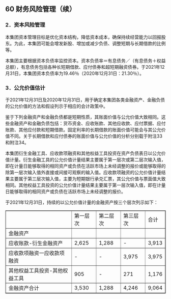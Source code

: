 ## 60 财务风险管理（续）

### 2．资本风险管理

本集团资本管理目标是优化资本结构，降低资本成本，确保持续经营能力以回报股东。为此，本集团可能会增发新股、增加或减少负债、调整短期与长期借款的比例等。

本集团主要根据资本负债率监控资本。资本负债率＝有息债务／（有息债务＋权益总额），有息债务包括各种长短期借款、应付债券和超短期融资债券。于2021年12月31日，本集团资本负债率为19.46％（2020年12月31日：21.30％）。

### 3．公允价值估计

于2021年12月31日及2020年12月31日，用于确定本集团各类金融资产、金融负债的公允价值的方法和假设列示于相应的会计政策中。

鉴于下列金融资产和金融负债都是短期性质，其账面价值与公允价值大致相同。这些金融资产和金融负债包括：货币资金、应收账款、其他应收款、应付票据、应付账款、其他应付款和短期借款。固定利率的长期借款的账面价值可能会与其公允价值不同。关于长期借款和应付债券的账面价值与公允价值的分析分别载于附注33和附注34。

本集团衍生金融工具、应收款项融资和其他权益工具投资在资产负债表日以公允价值计量。衍生金融工具的公允价值计量结果主要属于第一层次或第二层次输入值，即在计量日能够取得的相同资产或负债在活跃市场上未经调整的报价或能够取得的除第一层次输入值外直接或间接可观察的输入值。应收款项融资的公允价值计量结果主要属于第三层次输入值，主要为短期银行承兑汇票，其公允价值与票面值大致相同。其他权益工具投资的公允价值计量结果主要属于第一层次输入值，即在计量日能够取得的相同资产或负债在活跃市场上未经调整的报价。

于2021年12月31日，持续的以公允价值计量的金融资产按三个层次列示如下：


<table border="1" ><tr>
<td colspan="1" rowspan="1"></td>
<td colspan="1" rowspan="1">第一层次</td>
<td colspan="1" rowspan="1">第二层次</td>
<td colspan="1" rowspan="1">第三层次</td>
<td colspan="1" rowspan="1">合计</td>
</tr><tr>
<td colspan="1" rowspan="1">金融资产</td>
<td colspan="1" rowspan="1"></td>
<td colspan="1" rowspan="1"></td>
<td colspan="1" rowspan="1"></td>
<td colspan="1" rowspan="1"></td>
</tr><tr>
<td colspan="1" rowspan="1">应收账款-衍生金融资产</td>
<td colspan="1" rowspan="1">2,625</td>
<td colspan="1" rowspan="1">1,288</td>
<td colspan="1" rowspan="1">-</td>
<td colspan="1" rowspan="1">3,913</td>
</tr><tr>
<td colspan="1" rowspan="1">应收款项融资一应收款项融资</td>
<td colspan="1" rowspan="1">-</td>
<td colspan="1" rowspan="1">-</td>
<td colspan="1" rowspan="1">3,975</td>
<td colspan="1" rowspan="1">3,975</td>
</tr><tr>
<td colspan="1" rowspan="1">其他权益工具投资-其他权益工具</td>
<td colspan="1" rowspan="1">905</td>
<td colspan="1" rowspan="1">-</td>
<td colspan="1" rowspan="1">271</td>
<td colspan="1" rowspan="1">1,176</td>
</tr><tr>
<td colspan="1" rowspan="1">金融资产合计</td>
<td colspan="1" rowspan="1">3,530</td>
<td colspan="1" rowspan="1">1,288</td>
<td colspan="1" rowspan="1">4,246</td>
<td colspan="1" rowspan="1">9,064</td>
</tr></table>

